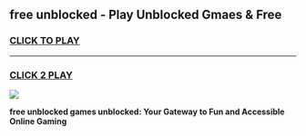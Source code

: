 
## free unblocked - Play Unblocked Gmaes & Free
<h3>
<a href="https://news.freeplayer.one?title=free_unblocked&ref=16F">CLICK TO PLAY</a></h3>
<hr>

<h3>
<a href="https://news.freeplayer.one?title=free_unblocked&ref=16F">CLICK 2 PLAY</a>
  
</h3>

<a href="https://news.freeplayer.one?title=free_unblocked&ref=16F/"><img src="https://clearcache.store/games.png"></a>


**free unblocked games unblocked: Your Gateway to Fun and Accessible Online Gaming**
